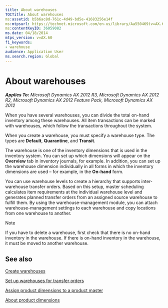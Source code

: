 ```yaml
---
title: About warehouses
TOCTitle: About warehouses
ms:assetid: b5b6ac8d-761c-4d49-bd5e-41683256e14f
ms:mtpsurl: https://technet.microsoft.com/en-us/library/Aa550469(v=AX.60)
ms:contentKeyID: 36059082
ms.date: 04/18/2014
mtps_version: v=AX.60
f1_keywords:
- warehouse
audience: Application User
ms.search.region: Global
---
```


# About warehouses 


_**Applies To:** Microsoft Dynamics AX 2012 R3, Microsoft Dynamics AX 2012 R2, Microsoft Dynamics AX 2012 Feature Pack, Microsoft Dynamics AX 2012_

When you have several warehouses, you can divide the total on-hand inventory among these warehouses. All item transactions can be marked with warehouses, which follow the transactions throughout the system.

When you create a warehouse, you must specify a warehouse type. The types are **Default**, **Quarantine**, and **Transit**.

The warehouse is one of the inventory dimensions that is used in the inventory system. You can set up which dimensions will appear on the **Overview** tab in inventory journals, for example. In addition, you can set up the warehouse dimension individually in all forms in which the inventory dimensions are used – for example, in the **On-hand** form.

You can use warehouse levels to create a hierarchy that supports inter-warehouse transfer orders. Based on this setup, master scheduling calculates item requirements at the individual warehouse level and generates planned transfer orders from an assigned source warehouse to fulfill them. By using the warehouse-management module, you can attach warehouse-management settings to each warehouse and copy locations from one warehouse to another.


> [!NOTE]
> <P>If you have to delete a warehouse, first check that there is no on-hand inventory in the warehouse. If there is on-hand inventory in the warehouse, it must be moved to another warehouse.</P>



## See also

[Create warehouses](create-warehouses.md)

[Set up warehouses for transfer orders](set-up-warehouses-for-transfer-orders.md)

[Assign product dimensions to a product master](assign-product-dimensions-to-a-product-master.md)

[About product dimensions](about-product-dimensions.md)

  


